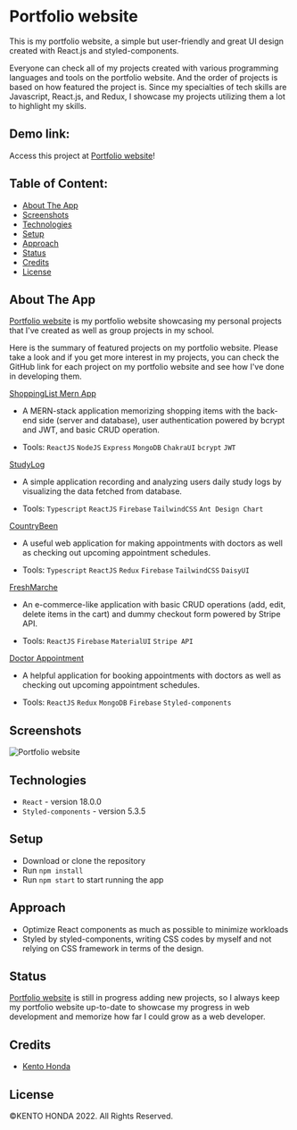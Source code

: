 # Portfolio website

This is my portfolio website, a simple but user-friendly and great UI design created with React.js and styled-components.

Everyone can check all of my projects created with various programming languages and tools on the portfolio website. And the order of projects is based on how featured the project is. Since my specialties of tech skills are Javascript, React.js, and Redux, I showcase my projects utilizing them a lot to highlight my skills.

## Demo link:

Access this project at [Portfolio website](https://portfolio-website-zeta-five.vercel.app/)!

## Table of Content:

- [About The App](#about-the-app)
- [Screenshots](#screenshots)
- [Technologies](#technologies)
- [Setup](#setup)
- [Approach](#approach)
- [Status](#status)
- [Credits](#credits)
- [License](#license)

## About The App

[Portfolio website](https://portfolio-website-zeta-five.vercel.app/) is my portfolio website showcasing my personal projects that I've created as well as group projects in my school.

Here is the summary of featured projects on my portfolio website. Please take a look and if you get more interest in my projects, you can check the GitHub link for each project on my portfolio website and see how I've done in developing them.

[ShoppingList Mern App](https://shopping-list-mern-app.vercel.app/)

- A MERN-stack application memorizing shopping items with the
  back-end side (server and database), user authentication powered by bcrypt and JWT, and basic CRUD operation.

- Tools: `ReactJS` `NodeJS` `Express` `MongoDB` `ChakraUI` `bcrypt` `JWT`

[StudyLog](https://studylog-three.vercel.app/)

- A simple application recording and analyzing users daily study logs
  by visualizing the data fetched from database.

- Tools: `Typescript` `ReactJS` `Firebase` `TailwindCSS` `Ant Design Chart`

[CountryBeen](https://country-been.vercel.app/)

- A useful web application for making appointments with doctors as
  well as checking out upcoming appointment schedules.

- Tools: `Typescript` `ReactJS` `Redux` `Firebase` `TailwindCSS` `DaisyUI`

[FreshMarche](https://freshmarche.vercel.app/home)

- An e-commerce-like application with basic CRUD operations (add,
  edit, delete items in the cart) and dummy checkout form powered by Stripe API.

- Tools: `ReactJS` `Firebase` `MaterialUI` `Stripe API`

[Doctor Appointment](https://easydoctorappointment.netlify.app/home)

- A helpful application for booking appointments with doctors as
  well as checking out upcoming appointment schedules.

- Tools: `ReactJS` `Redux` `MongoDB` `Firebase` `Styled-components`

## Screenshots

![Portfolio website](https://user-images.githubusercontent.com/65790344/184456159-217a2d0f-a852-49ad-a994-b73a358792cf.png)

## Technologies

- `React` - version 18.0.0
- `Styled-components` - version 5.3.5

## Setup

- Download or clone the repository
- Run `npm install`
- Run `npm start` to start running the app

## Approach

- Optimize React components as much as possible to minimize workloads
- Styled by styled-components, writing CSS codes by myself and not relying on CSS framework in terms of the design.

## Status

[Portfolio website](https://portfolio-website-zeta-five.vercel.app/) is still in progress adding new projects, so I always keep my portfolio website up-to-date to showcase my progress in web development and memorize how far I could grow as a web developer.

## Credits

- [Kento Honda](https://github.com/keento0809)

## License

©︎KENTO HONDA 2022. All Rights Reserved.

